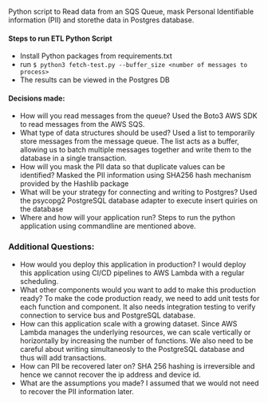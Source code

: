 Python script to Read data from an SQS Queue, mask Personal Identifiable information (PII) and storethe data in Postgres database.

#### Steps to run ETL Python Script
- Install Python packages from requirements.txt
- run `$ python3 fetch-test.py --buffer_size <number of messages to process>`
- The results can be viewed in the Postgres DB

#### Decisions made:
- How will you read messages from the queue?
Used the Boto3 AWS SDK to read messages from the AWS SQS.
- What type of data structures should be used?
 Used a list to temporarily store messages from the message queue. The list acts as a buffer, allowing us to batch multiple messages together and write them to the database in a single transaction.
- How will you mask the PII data so that duplicate values can be identified?
Masked the PII information using SHA256 hash mechanism provided by the Hashlib package
- What will be your strategy for connecting and writing to Postgres?
Used the psycopg2 PostgreSQL database adapter to execute insert quiries on the database
-  Where and how will your application run?
Steps to run the python application using commandline are mentioned above.

### Additional Questions:
- How would you deploy this application in production?
I would deploy this application using CI/CD pipelines to AWS Lambda with a regular scheduling.
- What other components would you want to add to make this production ready?
To make the code production ready, we need to add unit tests for each function and component. It also needs integration testing to verify connection to service bus and PostgreSQL database.
- How can this application scale with a growing dataset.
Since AWS Lambda manages the underlying resources, we can scale vertically or horizontally by increasing the number of functions. We also need to be careful about writing simultaneosly to the PostgreSQL database and thus will add transactions.
- How can PII be recovered later on?
SHA 256 hashing is irreversible and hence we cannot recover the ip address and device id.
- What are the assumptions you made?
I assumed that we would not need to recover the PII information later.